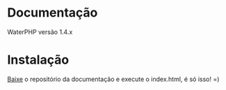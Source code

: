 # Documentação
WaterPHP versão 1.4.x

# Instalação
[Baixe](https://github.com/waterphp/doc/archive/master.zip) o repositório da documentação e execute o index.html, é só isso! =)
